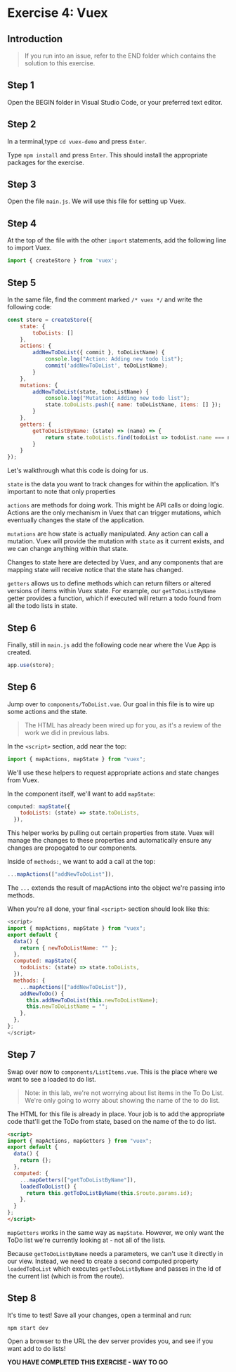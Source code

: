# Exercise 4: Vuex

## Introduction

> If you run into an issue, refer to the END folder which contains the solution to this exercise.

## Step 1
Open the BEGIN folder in Visual Studio Code, or your preferred text editor.

## Step 2
In a terminal,type `cd vuex-demo` and press `Enter`.

Type `npm install` and press `Enter`.  This should install the appropriate packages for the exercise.

## Step 3
Open the file `main.js`.  We will use this file for setting up Vuex.

## Step 4
At the top of the file with the other `import` statements, add the following line to import Vuex.

```javascript
import { createStore } from 'vuex';
```

## Step 5
In the same file, find the comment marked `/* vuex */` and write the following code:

```javascript
const store = createStore({
    state: {
        toDoLists: []
    },
    actions: {
        addNewToDoList({ commit }, toDoListName) {
            console.log("Action: Adding new todo list");
            commit('addNewToDoList', toDoListName);
        }
    },
    mutations: {
        addNewToDoList(state, toDoListName) {
            console.log("Mutation: Adding new todo list");
            state.toDoLists.push({ name: toDoListName, items: [] });
        }
    },
    getters: {
        getToDoListByName: (state) => (name) => {
            return state.toDoLists.find(todoList => todoList.name === name);
        }
    }
});
```

Let's walkthrough what this code is doing for us.

`state` is the data you want to track changes for within the application.  It's important to note that only properties

`actions` are methods for doing work.  This might be API calls or doing logic.  Actions are the only mechanism in Vuex that can trigger mutations, which eventually changes the state of the application.

`mutations` are how state is actually manipulated.  Any action can call a mutation. Vuex will provide the mutation with `state` as it current exists, and we can change anything within that state.  

Changes to state here are detected by Vuex, and any components that are mapping state will receive notice that the state has changed.

`getters` allows us to define methods which can return filters or altered versions of items within Vuex state.  For example, our `getToDoListByName` getter provides a function, which if executed will return a todo found from all the todo lists in state.

## Step 6
Finally, still in `main.js` add the following code near where the Vue App is created.

```javascript
app.use(store);
```

## Step 6
Jump over to `components/ToDoList.vue`.  Our goal in this file is to wire up some actions and the state.

> The HTML has already been wired up for you, as it's a review of the work we did in previous labs.

In the `<script>` section, add near the top:

```javascript
import { mapActions, mapState } from "vuex";
```

We'll use these helpers to request appropriate actions and state changes from Vuex.

In the component itself, we'll want to add `mapState`:

```javascript
computed: mapState({
    todoLists: (state) => state.toDoLists,
  }),
```

This helper works by pulling out certain properties from state.  Vuex will manage the changes to these properties and automatically ensure any changes are propogated to our components.

Inside of `methods:`, we want to add a call at the top:

```javascript
...mapActions(["addNewToDoList"]),
```

The `...` extends the result of mapActions into the object we're passing into methods.

When you're all done, your final `<script>` section should look like this:

```javascript
<script>
import { mapActions, mapState } from "vuex";
export default {
  data() {
    return { newToDoListName: "" };
  },
  computed: mapState({
    todoLists: (state) => state.toDoLists,
  }),
  methods: {
    ...mapActions(["addNewToDoList"]),
    addNewToDo() {
      this.addNewToDoList(this.newToDoListName);
      this.newToDoListName = "";
    },
  },
};
</script>
```

## Step 7
Swap over now to `components/ListItems.vue`.  This is the place where we want to see a loaded to do list.

> Note: in this lab, we're not worrying about list items in the To Do List.  We're only going to worry about showing the name of the to do list.

The HTML for this file is already in place.  Your job is to add the appropriate code that'll get the ToDo from state, based on the name of the to do list.

```html
<script>
import { mapActions, mapGetters } from "vuex";
export default {
  data() {
    return {};
  },
  computed: {
    ...mapGetters(["getToDoListByName"]),
    loadedToDoList() {
      return this.getToDoListByName(this.$route.params.id);
    },
  }
};
</script>
```

`mapGetters` works in the same way as `mapState`.  However, we only want the ToDo list we're currently looking at - not all of the lists.

Because `getToDoListByName` needs a parameters, we can't use it directly in our view.  Instead, we need to create a second computed property `loadedToDoList` which executes `getToDoListByName` and passes in the Id of the current list (which is from the route).

## Step 8
It's time to test!  Save all your changes, open a terminal and run:

```
npm start dev
```

Open a browser to the URL the dev server provides you, and see if you want add to do lists!


**YOU HAVE COMPLETED THIS EXERCISE - WAY TO GO**